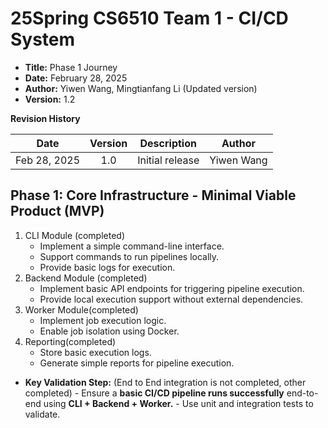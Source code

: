 # 25Spring CS6510 Team 1 - CI/CD System

- **Title:** Phase 1 Journey
- **Date:** February 28, 2025
- **Author:** Yiwen Wang, Mingtianfang Li (Updated version)
- **Version:** 1.2

**Revision History**

|     Date     | Version |                  Description                   |           Author            |
| :----------: | :-----: | :--------------------------------------------: | :-------------------------: |
| Feb 28, 2025 |   1.0   |                Initial release                 | Yiwen Wang |


## Phase 1: Core Infrastructure - Minimal Viable Product (MVP)

1. CLI Module (completed)
   - Implement a simple command-line interface.
   - Support commands to run pipelines locally.
   - Provide basic logs for execution.
2. Backend Module (completed)
   - Implement basic API endpoints for triggering pipeline execution.
   - Provide local execution support without external dependencies.
3. Worker Module(completed)
   - Implement job execution logic.
   - Enable job isolation using Docker.
4. Reporting(completed)
   - Store basic execution logs. 
   - Generate simple reports for pipeline execution.

* **Key Validation Step:** (End to End integration is not completed, other completed)
      - Ensure a **basic CI/CD pipeline runs successfully** end-to-end using **CLI + Backend + Worker.**
      - Use unit and integration tests to validate.